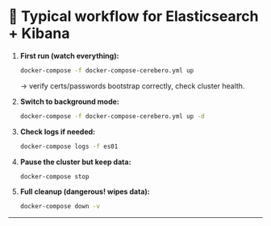 # 🔹 Typical workflow for Elasticsearch + Kibana

1. **First run (watch everything):**

   ```bash
   docker-compose -f docker-compose-cerebero.yml up
   ```

   → verify certs/passwords bootstrap correctly, check cluster health.

2. **Switch to background mode:**

   ```bash
   docker-compose -f docker-compose-cerebero.yml up -d
   ```

3. **Check logs if needed:**

   ```bash
   docker-compose logs -f es01
   ```

4. **Pause the cluster but keep data:**

   ```bash
   docker-compose stop
   ```

5. **Full cleanup (dangerous! wipes data):**

   ```bash
   docker-compose down -v
   ```

---